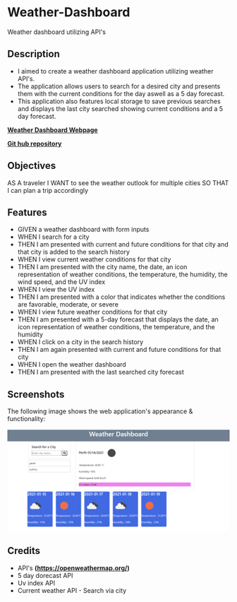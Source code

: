 # Weather-Dashboard
Weather dashboard utilizing API's

## Description

* I aimed to create a weather dashboard application utilizing weather API's.
* The application allows users to search for a desired city and presents them with the current conditions for the day aswell as a 5 day forecast.
* This application also features local storage to save previous searches and displays the last city searched showing current conditions and a 5 day forecast.


**[Weather Dashboard Webpage](https://fraserclarke.github.io/Weather-Dashboard/)**

**[Git hub repository](https://github.com/FraserClarke/Weather-Dashboard)**


## Objectives
AS A traveler
I WANT to see the weather outlook for multiple cities
SO THAT I can plan a trip accordingly

## Features

* GIVEN a weather dashboard with form inputs
* WHEN I search for a city
* THEN I am presented with current and future conditions for that city and that city is added to the search history
* WHEN I view current weather conditions for that city
* THEN I am presented with the city name, the date, an icon representation of weather conditions, the temperature, the  humidity, the wind speed, and the UV index
* WHEN I view the UV index
* THEN I am presented with a color that indicates whether the conditions are favorable, moderate, or severe
* WHEN I view future weather conditions for that city
* THEN I am presented with a 5-day forecast that displays the date, an icon representation of weather conditions, the temperature, and the humidity
* WHEN I click on a city in the search history
* THEN I am again presented with current and future conditions for that city
* WHEN I open the weather dashboard
* THEN I am presented with the last searched city forecast

## Screenshots

The following image shows the web application's appearance & functionality:

![Weather Dashboard](https://raw.githubusercontent.com/FraserClarke/Weather-Dashboard/main/assets/Screenshot.png)

## Credits

* API's 
**(https://openweathermap.org/)**
* 5 day dorecast API
* Uv index API
* Current weather API - Search via city


